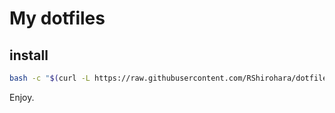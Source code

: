 # My dotfiles

## install

```bash
bash -c "$(curl -L https://raw.githubusercontent.com/RShirohara/dotfiles/master/etc/httpsetup)"
```

Enjoy.
